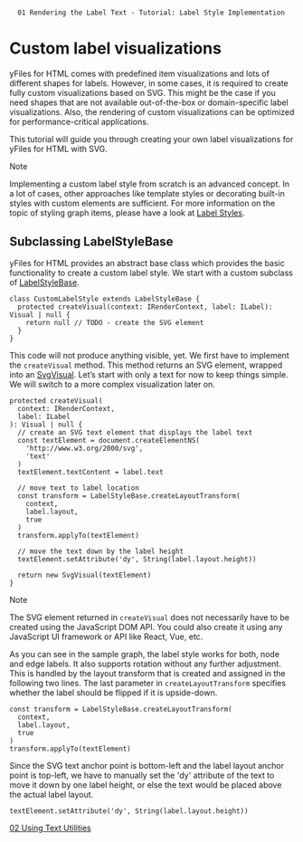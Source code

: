 <!--
 //////////////////////////////////////////////////////////////////////////////
 // @license
 // This file is part of yFiles for HTML 2.6.
 // Use is subject to license terms.
 //
 // Copyright (c) 2000-2024 by yWorks GmbH, Vor dem Kreuzberg 28,
 // 72070 Tuebingen, Germany. All rights reserved.
 //
 //////////////////////////////////////////////////////////////////////////////
-->
#

      01 Rendering the Label Text - Tutorial: Label Style Implementation

# Custom label visualizations

yFiles for HTML comes with predefined item visualizations and lots of different shapes for labels. However, in some cases, it is required to create fully custom visualizations based on SVG. This might be the case if you need shapes that are not available out-of-the-box or domain-specific label visualizations. Also, the rendering of custom visualizations can be optimized for performance-critical applications.

This tutorial will guide you through creating your own label visualizations for yFiles for HTML with SVG.

Note

Implementing a custom label style from scratch is an advanced concept. In a lot of cases, other approaches like template styles or decorating built-in styles with custom elements are sufficient. For more information on the topic of styling graph items, please have a look at [Label Styles](https://docs.yworks.com/yfileshtml/#/dguide/styles-label_styles).

## Subclassing LabelStyleBase

yFiles for HTML provides an abstract base class which provides the basic functionality to create a custom label style. We start with a custom subclass of [LabelStyleBase](https://docs.yworks.com/yfileshtml/#/api/LabelStyleBase).

```
class CustomLabelStyle extends LabelStyleBase {
  protected createVisual(context: IRenderContext, label: ILabel): Visual | null {
    return null // TODO - create the SVG element
  }
}
```

This code will not produce anything visible, yet. We first have to implement the `createVisual` method. This method returns an SVG element, wrapped into an [SvgVisual](https://docs.yworks.com/yfileshtml/#/api/SvgVisual). Let’s start with only a text for now to keep things simple. We will switch to a more complex visualization later on.

```
protected createVisual(
  context: IRenderContext,
  label: ILabel
): Visual | null {
  // create an SVG text element that displays the label text
  const textElement = document.createElementNS(
    'http://www.w3.org/2000/svg',
    'text'
  )
  textElement.textContent = label.text

  // move text to label location
  const transform = LabelStyleBase.createLayoutTransform(
    context,
    label.layout,
    true
  )
  transform.applyTo(textElement)

  // move the text down by the label height
  textElement.setAttribute('dy', String(label.layout.height))

  return new SvgVisual(textElement)
}
```

Note

The SVG element returned in `createVisual` does not necessarily have to be created using the JavaScript DOM API. You could also create it using any JavaScript UI framework or API like React, Vue, etc.

As you can see in the sample graph, the label style works for both, node and edge labels. It also supports rotation without any further adjustment. This is handled by the layout transform that is created and assigned in the following two lines. The last parameter in `createLayoutTransform` specifies whether the label should be flipped if it is upside-down.

```
const transform = LabelStyleBase.createLayoutTransform(
  context,
  label.layout,
  true
)
transform.applyTo(textElement)
```

Since the SVG text anchor point is bottom-left and the label layout anchor point is top-left, we have to manually set the 'dy' attribute of the text to move it down by one label height, or else the text would be placed above the actual label layout.

```
textElement.setAttribute('dy', String(label.layout.height))
```

[02 Using Text Utilities](../../tutorial-style-implementation-label/02-using-text-utilities/)
